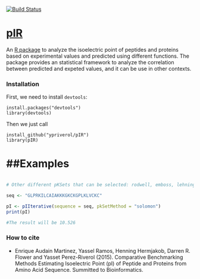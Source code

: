 [![Build Status](https://travis-ci.org/ypriverol/pIR.svg?branch=master)](https://travis-ci.org/ypriverol/pIR)

[pIR](https://github.com/ypriverol/pIBenchmark)
======

An [R package](https://github.com/ypriverol/pIR) to analyze the isoelectric point of peptides and proteins based on experimental values and predicted using different functions. The package provides an statistical framework to analyze the correlation between predicted and expeted values, and it can be use in other contexts.

### Installation  

First, we need to install `devtools`:  

    install.packages("devtools")
    library(devtools)
   
Then we just call  

    install_github("ypriverol/pIR")
    library(pIR)

##Examples
=================

```R

# Other different pKSets that can be selected: rodwell, emboss, lehninger, grimsley, patrickios, DtaSelect

seq <- "GLPRKILCAIAKKKGKCKGPLKLVCKC"

pI <- pIIterative(sequence = seq, pkSetMethod = "solomon")
print(pI)

#The result will be 10.526

```

### How to cite

* Enrique Audain Martinez, Yassel Ramos, Henning Hermjakob, Darren R. Flower and Yasset Perez-Riverol (2015). Comparative Benchmarking Methods Estimating Isoelectric Point (pI) of Peptide and Proteins from Amino Acid Sequence. Summitted to Bioinformatics.   

